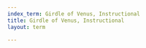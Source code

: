 ```yaml
---
index_term: Girdle of Venus, Instructional
title: Girdle of Venus, Instructional
layout: term

---
```

